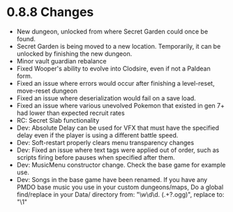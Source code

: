 # 0.8.8 Changes #

* New dungeon, unlocked from where Secret Garden could once be found.
* Secret Garden is being moved to a new location.  Temporarily, it can be unlocked by finishing the new dungeon.
* Minor vault guardian rebalance
* Fixed Wooper's ability to evolve into Clodsire, even if not a Paldean form.
* Fixed an issue where errors would occur after finishing a level-reset, move-reset dungeon
* Fixed an issue where deserialization would fail on a save load.
* Fixed an issue where various unevolved Pokemon that existed in gen 7+ had lower than expected recruit rates
* RC: Secret Slab functionality
* Dev: Absolute Delay can be used for VFX that must have the specified delay even if the player is using a different battle speed.
* Dev: Soft-restart properly clears menu transparency changes
* Dev: Fixed an issue where text tags were applied out of order, such as scripts firing before pauses when specified after them.
* Dev: MusicMenu constructor change.  Check the base game for example use.
* Dev: Songs in the base game have been renamed. If you have any PMDO base music you use in your custom dungeons/maps, Do a global find/replace in your Data/ directory from: "\w\d\d\. (.+?\.ogg)", replace to: "\1"